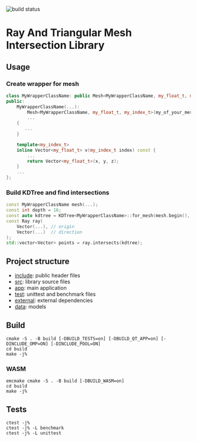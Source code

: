 ![build status](https://github.com/chessplayer123/ray-mesh-intersection/actions/workflows/cmake-multi-platform.yml/badge.svg)
# Ray And Triangular Mesh Intersection Library

## Usage

### Create wrapper for mesh
```cpp
class MyWrapperClassName: public Mesh<MyWrapperClassName, my_float_t, my_index_t> {
public:
    MyWrapperClassName(...):
        Mesh<MyWrapperClassName, my_float_t, my_index_t>(my_of_your_mesh)
        ...
    {
       ...
    }

    template<my_index_t>
    inline Vector<my_float_t> v(my_index_t index) const {
        ...
        return Vector<my_float_t>(x, y, z);
    }
    ...
};
```

### Build KDTree and find intersections
```cpp
const MyWrapperClassName mesh(...);
const int depth = 16;
const auto kdtree = KDTree<MyWrapperClassName>::for_mesh(mesh.begin(), mesh.end(), depth);
const Ray ray(
    Vector(...), // origin
    Vector(...)  // direction
);
std::vector<Vector> points = ray.intersects(kdtree);
```

## Project structure
- [include](include/): public header files
- [src](src/): library source files
- [app](app/): main application
- [test](test/): unittest and benchmark files
- [external](external/): external dependencies
- [data](data/): models

## Build
```
cmake -S . -B build [-DBUILD_TESTS=on] [-DBUILD_QT_APP=on] [-DINCLUDE_OMP=ON] [-DINCLUDE_POOL=ON]
cd build
make -j%
```
### WASM
```
emcmake cmake -S . -B build [-DBUILD_WASM=on]
cd build
make -j%
```

## Tests
```
ctest -j%
ctest -j% -L benchmark
ctest -j% -L unittest
```
